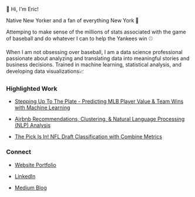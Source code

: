 👋 Hi, I'm Eric!

Native New Yorker and a fan of everything New York :statue_of_liberty:

Attemping to make sense of the millions of stats associated with the game of baseball and do whatever I can to help the Yankees win :baseball:

When I am not obsessing over baseball, I am a data science professional passionate about analyzing and translating data into meaningful stories and business decisions. Trained in machine learning, statistical analysis, and developing data visualizations:chart_with_upwards_trend: 

### Highlighted Work 
- <a href="https://github.com/eric8395/baseball-analytics"> Stepping Up To The Plate - Predicting MLB Player Value & Team Wins with Machine Learning </a>


- <a href= "https://github.com/eric8395/airbnb_recommendations"> Airbnb Recommendations, Clustering, & Natural Language Processing (NLP) Analysis </a>


- <a href= "https://github.com/eric8395/NFL-Combine-Draft-Classification"> The Pick Is In! NFL Draft Classification with Combine Metrics </a>

### Connect

- <a href="https://eric-au-portfolio.mypagecloud.com/"> Website Portfolio </a>

- <a href="https://www.linkedin.com/in/eric-au8395/"> LinkedIn</a>

- <a href="https://medium.com/@eric8395"> Medium Blog </a>




